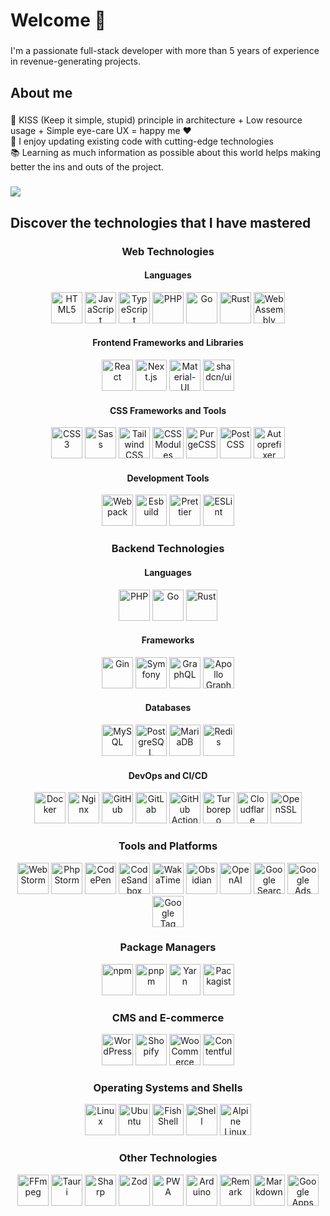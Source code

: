 <h1 align="left">Welcome 👋</h1>

###

<p align="left">I'm a passionate full-stack developer with more than 5 years of experience in revenue-generating projects.</p>

###

<h2 align="left">About me</h2>

###

<p align="left">🎯 KISS (Keep it simple, stupid) principle in architecture + Low resource usage + Simple eye-care UX = happy me ❤️<br>🎲 I enjoy updating existing code with cutting-edge technologies<br>📚  Learning as much information as possible about this world helps making better the ins and outs of the project.</p>

###

<picture>
  <source
    srcset="https://github-readme-stats.vercel.app/api?username=l-you&show_icons=true&hide=stars&show=reviews,discussions_started,discussions_answered,prs_merged,prs_merged_percentage&include_all_commits=true&theme=dark"
    media="(prefers-color-scheme: dark)"
  />
  <source
    srcset="https://github-readme-stats.vercel.app/api?username=l-you&show_icons=true&hide=stars&show=reviews,discussions_started,discussions_answered,prs_merged,prs_merged_percentage&include_all_commits=true"
    media="(prefers-color-scheme: light), (prefers-color-scheme: no-preference)"
  />
  <img src="https://github-readme-stats.vercel.app/api?username=l-you&show_icons=true&hide=stars&show=reviews,discussions_started,discussions_answered,prs_merged,prs_merged_percentage&include_all_commits=true" />
</picture>


###

<h2 align="left">Discover the technologies that I have mastered</h2>

###

<div align="center">

  <div>
    <h3>Web Technologies</h3>
    <div>
      <h4>Languages</h4>
      <div>
        <img height="50" width="50" src="https://cdn.simpleicons.org/html5/white/dark" alt="HTML5" />
        <img height="50" width="50" src="https://cdn.simpleicons.org/javascript/white/dark" alt="JavaScript" />
        <img height="50" width="50" src="https://cdn.simpleicons.org/typescript/white/dark" alt="TypeScript" />
        <img height="50" width="50" src="https://cdn.simpleicons.org/php/white/dark" alt="PHP" />
        <img height="50" width="50" src="https://cdn.simpleicons.org/go/white/dark" alt="Go" />
        <img height="50" width="50" src="https://cdn.simpleicons.org/rust/white/dark" alt="Rust" />
        <img height="50" width="50" src="https://cdn.simpleicons.org/webassembly/white/dark" alt="WebAssembly" />
      </div>
    </div>
    <div>
      <h4>Frontend Frameworks and Libraries</h4>
      <div>
        <img height="50" width="50" src="https://cdn.simpleicons.org/react/white/dark" alt="React" />
        <img height="50" width="50" src="https://cdn.simpleicons.org/nextdotjs/white/dark" alt="Next.js" />
        <img height="50" width="50" src="https://cdn.simpleicons.org/mui/white/dark" alt="Material-UI" />
        <img height="50" width="50" src="https://cdn.simpleicons.org/shadcnui/white/dark" alt="shadcn/ui" />
      </div>
    </div>
    <div>
    <div>
      <h4>CSS Frameworks and Tools</h4>
      <div>
            <img height="50" width="50" src="https://cdn.simpleicons.org/css3/white/dark" alt="CSS3" />
          <img height="50" width="50" src="https://cdn.simpleicons.org/sass/white/dark" alt="Sass" />
          <img height="50" width="50" src="https://cdn.simpleicons.org/tailwindcss/white/dark" alt="Tailwind CSS" />
          <img height="50" width="50" src="https://cdn.simpleicons.org/cssmodules/white/dark" alt="CSS Modules" />
          <img height="50" width="50" src="https://cdn.simpleicons.org/purgecss/white/dark" alt="PurgeCSS" />
          <img height="50" width="50" src="https://cdn.simpleicons.org/postcss/white/dark" alt="PostCSS" />
          <img height="50" width="50" src="https://cdn.simpleicons.org/autoprefixer/white/dark" alt="Autoprefixer" />
      </div>
    </div>
    <div>
    <div>
      <h4>Development Tools</h4>
      <div>
          <img height="50" width="50" src="https://cdn.simpleicons.org/webpack/white/dark" alt="Webpack" />
          <img height="50" width="50" src="https://cdn.simpleicons.org/esbuild/white/dark" alt="Esbuild" />
          <img height="50" width="50" src="https://cdn.simpleicons.org/prettier/white/dark" alt="Prettier" />
          <img height="50" width="50" src="https://cdn.simpleicons.org/eslint/white/dark" alt="ESLint" />
        </div>
    </div>
  </div>

<div>
  <h3>Backend Technologies</h3>
  <div>
    <h4>Languages</h4>
      <img height="50" width="50" src="https://cdn.simpleicons.org/php/white/dark" alt="PHP" />
      <img height="50" width="50" src="https://cdn.simpleicons.org/go/white/dark" alt="Go" />
      <img height="50" width="50" src="https://cdn.simpleicons.org/rust/white/dark" alt="Rust" />
  <div>
  <div>
    <h4>Frameworks</h4>
    <div>
        <img height="50" width="50" src="https://cdn.simpleicons.org/gin/white/dark" alt="Gin" />
        <img height="50" width="50" src="https://cdn.simpleicons.org/symfony/white/dark" alt="Symfony" />
        <img height="50" width="50" src="https://cdn.simpleicons.org/graphql/white/dark" alt="GraphQL" />
        <img height="50" width="50" src="https://cdn.simpleicons.org/apollographql/white/dark" alt="Apollo GraphQL" />
    </div>
  <div>
  <div>
      <h4>Databases</h3>
      <div>
          <img height="50" width="50" src="https://cdn.simpleicons.org/mysql/white/dark" alt="MySQL" />
          <img height="50" width="50" src="https://cdn.simpleicons.org/postgresql/white/dark" alt="PostgreSQL" />
          <img height="50" width="50" src="https://cdn.simpleicons.org/mariadb/white/dark" alt="MariaDB" />
          <img height="50" width="50" src="https://cdn.simpleicons.org/redis/white/dark" alt="Redis" />
        </div>
  <div>
  <div>
    <h4>DevOps and CI/CD</h3>
    <div>
        <img height="50" width="50" src="https://cdn.simpleicons.org/docker/white/dark" alt="Docker" />
<img height="50" width="50" src="https://cdn.simpleicons.org/nginx/white/dark" alt="Nginx" />
<img height="50" width="50" src="https://cdn.simpleicons.org/github/white/dark" alt="GitHub" />
<img height="50" width="50" src="https://cdn.simpleicons.org/gitlab/white/dark" alt="GitLab" />
<img height="50" width="50" src="https://cdn.simpleicons.org/githubactions/white/dark" alt="GitHub Actions" />
<img height="50" width="50" src="https://cdn.simpleicons.org/turborepo/white/dark" alt="Turborepo" />
<img height="50" width="50" src="https://cdn.simpleicons.org/cloudflare/white/dark" alt="Cloudflare" />
<img height="50" width="50" src="https://cdn.simpleicons.org/openssl/white/dark" alt="OpenSSL" />
    </div>
  <div>
<div>
  <h3>Tools and Platforms</h3>
  <div>
      <img height="50" width="50" src="https://cdn.simpleicons.org/webstorm/white/dark" alt="WebStorm" />
    <img height="50" width="50" src="https://cdn.simpleicons.org/phpstorm/white/dark" alt="PhpStorm" />
    <img height="50" width="50" src="https://cdn.simpleicons.org/codepen/white/dark" alt="CodePen" />
    <img height="50" width="50" src="https://cdn.simpleicons.org/codesandbox/white/dark" alt="CodeSandbox" />
    <img height="50" width="50" src="https://cdn.simpleicons.org/wakatime/white/dark" alt="WakaTime" />
    <img height="50" width="50" src="https://cdn.simpleicons.org/obsidian/white/dark" alt="Obsidian" />
    <img height="50" width="50" src="https://cdn.simpleicons.org/openai/white/dark" alt="OpenAI" />
    <img height="50" width="50" src="https://cdn.simpleicons.org/googlesearchconsole/white/dark" alt="Google Search Console" />
    <img height="50" width="50" src="https://cdn.simpleicons.org/googleads/white/dark" alt="Google Ads" />
    <img height="50" width="50" src="https://cdn.simpleicons.org/googletagmanager/white/dark" alt="Google Tag Manager" />
  </div>
</div>

<div>
  <h3>Package Managers</h3> 
<div>
  <img height="50" width="50" src="https://cdn.simpleicons.org/npm/white/dark" alt="npm" />
<img height="50" width="50" src="https://cdn.simpleicons.org/pnpm/white/dark" alt="pnpm" />
<img height="50" width="50" src="https://cdn.simpleicons.org/yarn/white/dark" alt="Yarn" />
  <img height="50" width="50" src="https://cdn.simpleicons.org/packagist/white/dark" alt="Packagist" />
</div>
</div>

<div>
  <h3>CMS and E-commerce</h3>
<div>
  <img height="50" width="50" src="https://cdn.simpleicons.org/wordpress/white/dark" alt="WordPress" />
<img height="50" width="50" src="https://cdn.simpleicons.org/shopify/white/dark" alt="Shopify" />
<img height="50" width="50" src="https://cdn.simpleicons.org/woocommerce/white/dark" alt="WooCommerce" />
<img height="50" width="50" src="https://cdn.simpleicons.org/contentful/white/dark" alt="Contentful" />
</div>
</div>

  <div>
    <h3>Operating Systems and Shells</h3>
    <div>
      <img height="50" width="50" src="https://cdn.simpleicons.org/linux/white/dark" alt="Linux" />
      <img height="50" width="50" src="https://cdn.simpleicons.org/ubuntu/white/dark" alt="Ubuntu" />
      <img height="50" width="50" src="https://cdn.simpleicons.org/fishshell/white/dark" alt="Fish Shell" />
      <img height="50" width="50" src="https://cdn.simpleicons.org/shell/white/dark" alt="Shell" />
      <img height="50" width="50" src="https://cdn.simpleicons.org/alpinelinux/white/dark" alt="Alpine Linux" />
    </div>
  </div>

  <div>
    <h3>Other Technologies</h3>
    <div>
      <img height="50" width="50" src="https://cdn.simpleicons.org/ffmpeg/white/dark" alt="FFmpeg" />
      <img height="50" width="50" src="https://cdn.simpleicons.org/tauri/white/dark" alt="Tauri" />
      <img height="50" width="50" src="https://cdn.simpleicons.org/sharp/white/dark" alt="Sharp" />
      <img height="50" width="50" src="https://cdn.simpleicons.org/zod/white/dark" alt="Zod" />
      <img height="50" width="50" src="https://cdn.simpleicons.org/pwa/white/dark" alt="PWA" />
      <img height="50" width="50" src="https://cdn.simpleicons.org/arduino/white/dark" alt="Arduino" />
      <img height="50" width="50" src="https://cdn.simpleicons.org/remark/white/dark" alt="Remark" />
      <img height="50" width="50" src="https://cdn.simpleicons.org/markdown/white/dark" alt="Markdown" />
      <img height="50" width="50" src="https://cdn.simpleicons.org/googleappsscript/white/dark" alt="Google Apps Script" />
    </div>
  </div>
</div>


